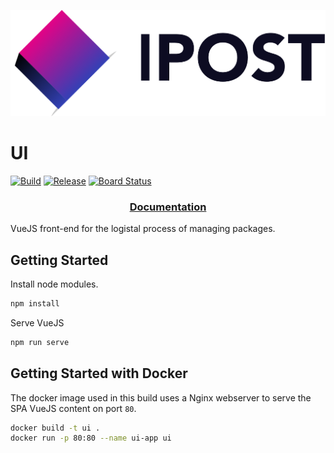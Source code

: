 ![Logo](https://github.com/FIPost/docs/blob/master/assets/logo-name.png)

# UI

[![Build](https://github.com/FIPost/ui/actions/workflows/build.yml/badge.svg)](https://github.com/FIPost/ui/actions/workflows/build.yml?branch=master)
[![Release](https://github.com/FIPost/ui/actions/workflows/docker-publish.yml/badge.svg?event=release)](https://github.com/FIPost/ui/actions/workflows/docker-publish.yml)
[![Board Status](https://dev.azure.com/405273/a464a51f-a9d3-415a-983c-ecc9f9e1e117/e58d8192-5262-4682-856c-da357d004679/_apis/work/boardbadge/8203b7d2-166a-4745-ab05-5fc958846334)](https://dev.azure.com/405273/a464a51f-a9d3-415a-983c-ecc9f9e1e117/_boards/board/t/e58d8192-5262-4682-856c-da357d004679/Microsoft.RequirementCategory)


<h3 align="center">
  <a href="https://github.com/FIPost/docs">Documentation</a>
</h3>

VueJS front-end for the logistal process of managing packages.

## Getting Started
Install node modules.
```zsh
npm install
```

Serve VueJS
```zsh
npm run serve
```

## Getting Started with Docker
The docker image used in this build uses a Nginx webserver to serve the SPA VueJS content on port `80`.

```zsh
docker build -t ui .
docker run -p 80:80 --name ui-app ui
```
